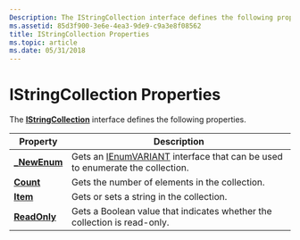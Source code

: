 ```yaml
---
Description: The IStringCollection interface defines the following properties.
ms.assetid: 85d3f900-3e6e-4ea3-9de9-c9a3e8f08562
title: IStringCollection Properties
ms.topic: article
ms.date: 05/31/2018
---
```


# IStringCollection Properties

The [**IStringCollection**](/windows/desktop/api/Wuapi/nn-wuapi-istringcollection) interface defines the following properties.



| Property                                        | Description                                                                                                                     |
|-------------------------------------------------|---------------------------------------------------------------------------------------------------------------------------------|
| [**\_NewEnum**](/windows/desktop/api/Wuapi/nf-wuapi-istringcollection-get__newenum) | Gets an [IEnumVARIANT](https://docs.microsoft.com/windows/win32/api/oaidl/nn-oaidl-ienumvariant?redirectedfrom=MSDN) interface that can be used to enumerate the collection. |
| [**Count**](/windows/desktop/api/Wuapi/nf-wuapi-istringcollection-get_count)        | Gets the number of elements in the collection.                                                                                  |
| [**Item**](/windows/desktop/api/Wuapi/nf-wuapi-istringcollection-get_item)          | Gets or sets a string in the collection.                                                                                        |
| [**ReadOnly**](/windows/desktop/api/Wuapi/nf-wuapi-istringcollection-get_readonly)  | Gets a Boolean value that indicates whether the collection is read-only.                                                        |



 

 

 



